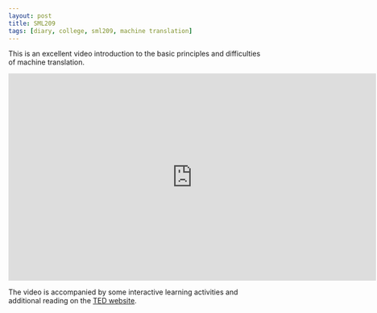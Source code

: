 ```yaml
---
layout: post
title: SML209
tags: [diary, college, sml209, machine translation]
---
```

This is an excellent video introduction to the basic principles and difficulties of machine translation.

<iframe width="730" height="411" src="https://www.youtube.com/embed/X4BmV2t83SM" frameborder="0" allow="accelerometer; autoplay; encrypted-media; gyroscope; picture-in-picture" allowfullscreen></iframe>

The video is accompanied by some interactive learning activities and additional reading on the [TED website](https://ed.ted.com/lessons/how-computers-translate-human-language-ioannis-papachimonas#watch). 
